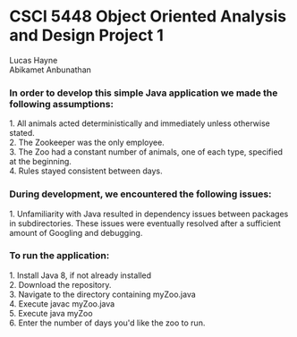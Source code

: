 # CSCI 5448 Object Oriented Analysis and Design Project 1
Lucas Hayne <br>
Abikamet Anbunathan

<h3>In order to develop this simple Java application we made the following assumptions:</h3>
1. All animals acted deterministically and immediately unless otherwise stated. <br>
2. The Zookeeper was the only employee. <br>
3. The Zoo had a constant number of animals, one of each type, specified at the beginning. <br>
4. Rules stayed consistent between days. <br>

<h3>During development, we encountered the following issues:</h3>
1. Unfamiliarity with Java resulted in dependency issues between packages in subdirectories. These issues were eventually resolved after a sufficient amount of Googling and debugging. <br>

<h3>To run the application:</h3>
1. Install Java 8, if not already installed <br>
2. Download the repository. <br>
3. Navigate to the directory containing myZoo.java <br>
4. Execute javac myZoo.java <br>
5. Execute java myZoo <br>
6. Enter the number of days you'd like the zoo to run. <br>
